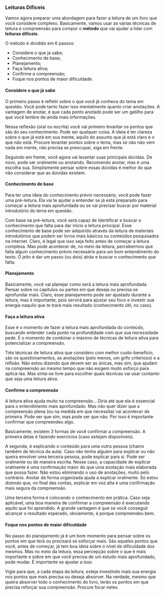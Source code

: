 ### Leituras Difíceis

Vamos agora preparar uma abordagem para fazer a leitura de um livro que você considere complexo. Basicamente, vamos usar as várias técnicas de leitura e compreensão para compor o **método** que vai ajudar a lidar com **leituras difíceis**.

O método é dividido em 6 passos:

* Considere o que já sabe;
* Conhecimento de base;
* Planejamento;
* Faça leitura ativa;
* Confirme a compreensão;
* Foque nos pontos de maior dificuldade.

#### Considere o que já sabe

O primeiro passo é refletir sobre o que você já conhece do tema em questão. Você pode tanto fazer isso mentalmente quanto criar anotações. A vantagem de anotar, é que cada ponto anotado pode ser um gatilho para que você lembre de ainda mais informações.

Nessa reflexão (oral ou escrita) você vai primeiro levantar os pontos que são do seu conhecimento. Pode ser qualquer coisa. A ideia é ter clareza sobre o que já está em sua mente, aquilo do assunto que já está claro e o que não está. Procure levantar pontos sobre o tema, mas se não não vem nada em mente, não precisa se preocupar, siga em frente.

Seguindo em frente, você agora vai levantar suas principais dúvidas. De novo, pode ser oralmente ou anotando. Recomendo anotar, mas é uma escolha sua. Simplismente pensar sobre essas dúvidas é melhor do que não considerar que as dúvidas existem.

#### Conhecimento de base

Para ter uma ideia do conhecimento prévio necessário, você pode fazer uma pré-leitura. Ela vai te ajudar a entender se já está preparado para começar a leitura mais aprofundada ou se vai precisar buscar por material introdutório do tema em questão.

Com base na pré-leitura, você será capaz de identificar e buscar o conhecimento que falta para dar início a leitura principal. Esse conhecimento de base pode ser adquirido através da leitura de materiais introdutórios que podem ser livros mais básicos ou conteúdos pesquisados na internet. Claro, é legal que isso seja feito antes de começar a leitura complexa. Mas pode acontecer de, no meio da leitura, percebermos que falta algum conhecimento prévio necessário para um bom entendimento do texto. O jeito é dar um passo (ou dois) atrás e buscar o conhecimento que falta.

#### Planejamento

Basicamente, você vai planejar como será a leitura mais aprofundada. Pensar sobre os capítulos ou partes em que deseja ou precisa se aprofundar mais. Claro, esse planejamento pode ser ajustado durante a leitura, mas é importante, pois servirá para ajustar seu foco e investir sua energia naquilo que te trará mais resultado (conhecimento útil, no caso).

#### Faça a leitura ativa

Esse é o momento de fazer a leitura mais aprofundada do conteúdo, buscando entender cada ponto na profundidade com que sua necessidade pede. É o momento de combinar o máximo de técnicas de leitura ativa para potencializar a compreensão.

Três técnicas de leitura ativa que considero com melhor custo-benefício, são os questionamentos, as anotações (pelo menos, um grifo criterioso) e a reflxão. Não estou dizendo que devem ser as únicas, mas sim, que ajudam na compreensão ao mesmo tempo que não exigem muito esforço para aplicá-las. Mas sinta-se livre para escolher quais técnicas vai usar contanto que seja uma leitura ativa.

#### Confirme a compreensão

A leitura ativa ajuda muito na compreensão... Diria até que ela é essencial para o entendimento mais aprofundado. Mas não quer dizer que a compreensão plena (ou na medida em que necessita) vai acontecer de primeira. Pode ser que sim, mas pode ser que não. Por isso é importante confirmar que compreendeu algo.

Basicamente, existem 3 formas de você confirmar a compreensão. A primeira delas é fazendo exercícios (caso estejam disponíveis).

A segunda, é explicando o conteúdo para uma outra pessoa (chamo também de técnica da aula). Caso não tenha alguém para explicar ou não queira envolver uma terceira pessoa, pode explicar para si. Pode ser oralmente ou de maneira escrita. Nesse caso, a capacidade de explicar oralmente é uma confirmação maior do que uma anotação mais elaborada que possa fazer. Não estou eliminando o uso de anotações, muito pelo contrário. Anotar de forma organizada ajuda a explicar oralmente. Só estou dizendo que, no final das contas, explicar em voz alta é uma confirmação mais segura da compreensão. 

Uma terceira forma é colocando o conhecimento em prática. Caso seja aplicável, uma boa maneira de confirmar a compreensão é executando aquilo que foi aprendido. A grande vantagem é que se você conseguir alcançar o resultado esperado, obviamente, é porque compreendeu bem.

#### Foque nos pontos de maior dificuldade

No passo do planejamento já é um bom momento para pensar sobre os pontos em que terá ou precisará se esforçar mais. São aqueles pontos que você, antes de começar, já tem boa ideia sobre o nível de dificuldade dos mesmos. Mas no meio da leitura, essa percepção sobre o que é mais importante e sobre em que você precisa de um estudo mais aprofundado, pode mudar. É importante se ajustar a isso.

Vigie para que, a cada etapa da leitura, esteja investindo mais sua energia nos pontos que mais precisa ou deseja absorver. Na verdade, mesmo que queira absorver todo o conhecimento do livro, terão os pontos em que precisa reforçar sua compreensão. Procure focar neles.
